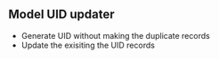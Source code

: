 ## Model UID updater

- Generate UID without making the duplicate records
- Update the exisiting the UID records

